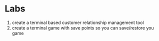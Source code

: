 # Labs

1. create a terminal based customer relationship management tool
1. create a terminal game with save points so you can save/restore you game
